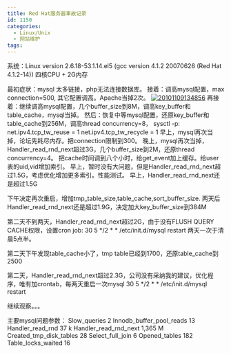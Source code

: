 ```yaml
---
title: Red Hat服务器事故记录
id: 1150
categories:
  - Linux/Unix
  - 网站维护
tags:
---
```


系统：Linux version 2.6.18-53.1.14.el5  (gcc version 4.1.2 20070626 (Red Hat 4.1.2-14)) 四核CPU + 2G内存

最初症状：mysql 太多链接，php无法连接数据库。
接着：调高mysql配置，max connection=500, 其它配置调高。Apache当掉2次。
[![](http://www.zhaiduo.com/wp-content/uploads/2010/11/20101109134856.jpg "20101109134856")](http://www.zhaiduo.com/wp-content/uploads/2010/11/20101109134856.jpg)
再接着：继续调高mysql配置，几个buffer_size到8M，调高key_buffer和table_cache，mysql当掉。
然后：恢复中等mysql配置，还原key_buffer和table_cache到256M，调高thread concurrency=8，
sysctl -p:
net.ipv4.tcp_tw_reuse = 1
net.ipv4.tcp_tw_recycle = 1
早上，mysql再次当掉，论坛先耗尽内存。把connection限制到300。
晚上，mysql再次当掉，Handler_read_rnd_next超过3G，几个buffer_size到2M，还原thread concurrency=4。
把cache时间调到八个小时，给get_event加上缓存。给user表的uid,vid增加索引。
早上，暂时没有大问题，但是Handler_read_rnd_next超过1.5G，考虑优化增加更多索引。性能测试。
早上，Handler_read_rnd_next还是超过1.5G

下午决定再次重启，增加tmp_table_size,table_cache,sort_buffer_size.
两天后Handler_read_rnd_next还是超过1.9G，决定加大key_buffer_size到384M

第二天不到两天，Handler_read_rnd_next超过2G，由于没有FLUSH QUERY CACHE权限，设置cron job:
30  	5  	*/2  	*  	*  	 /etc/init.d/mysql restart
两天一次于清晨5点半。

第二天下午发现table_cache小了，tmp table已经到1700，还原table_cache到2500

第二天，Handler_read_rnd_next超过2.3G，公司没有采纳我的建议，优化程序，唯有加crontab，每两天重启一次mysql
30  	5  	*/2  	*  	*  	 /etc/init.d/mysql restart

继续观察。。。

主要mysql问题参数：
Slow_queries             2
Innodb_buffer_pool_reads  	13
Handler_read_rnd  	37 k
Handler_read_rnd_next  	1,365 M
Created_tmp_disk_tables  	28
Select_full_join  	6
Opened_tables  	182
Table_locks_waited  	16
<div id="_mcePaste" style="position: absolute; left: -10000px; top: 549px; width: 1px; height: 1px; overflow: hidden;">
<table id="cron_jobs_table" class="dynamic_table" cellspacing="0" cellpadding="0">
<tbody>
<tr id="info_row_1" class="dt_info_row info-odd">
<td><span id="minute_info_1">30</span></td>
<td><span id="hour_info_1">5</span></td>
<td><span id="day_info_1">*/2</span></td>
<td><span id="month_info_1">*</span></td>
<td><span id="weekday_info_1">*</span></td>
<td>`/etc/init.d/mysql restart`</td>
</tr>
</tbody>
</table>
</div>